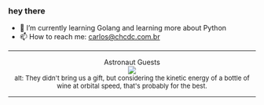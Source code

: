 ### hey there 

- :seedling: I’m currently learning Golang and learning more about Python
- :mailbox: How to reach me: carlos@chcdc.com.br


---


<!-- xkcd -->
<p align="center">Astronaut Guests</br><img src=https://imgs.xkcd.com/comics/astronaut_guests.png></br><font size =2>alt: They didn't bring us a gift, but considering the kinetic energy of a bottle of wine at orbital speed, that's probably for the best.</br></font></p></table></p> 


<!-- xkcd -->
---
